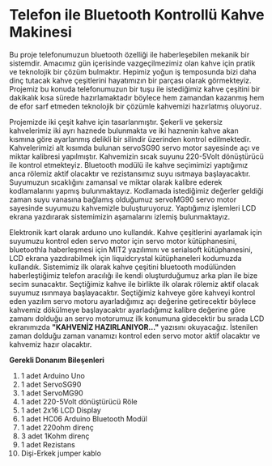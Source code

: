 # Telefon ile Bluetooth Kontrollü Kahve Makinesi
Bu proje telefonumuzun bluetooth özelliği ile haberleşebilen mekanik bir sistemdir. Amacımız gün içerisinde vazgeçilmezimiz olan kahve için pratik ve teknolojik bir çözüm bulmaktır. Hepimiz yoğun iş temposunda bizi daha dinç tutacak kahve çeşitlerini hayatımızın bir parçası olarak görmekteyiz. Projemiz bu konuda telefonumuzun bir tuşu ile istediğimiz kahve çeşitini bir dakikalık kısa sürede hazırlamaktadır böylece hem zamandan kazanmış hem de efor sarf etmeden teknolojik bir çözümle kahvemizi hazırlatmış oluyoruz.

Projemizde iki çeşit kahve için tasarlanmıştır. Şekerli ve şekersiz kahvelerimiz iki ayrı haznede bulunmakta ve iki haznenin kahve akan kısmına göre ayarlanmış delikli bir silindir üzerinden kontrol edilmektedir. Kahvelerimizi alt kısımda bulunan servoSG90 servo motor sayesinde açı ve miktar kalibresi yapılmıştır. Kahvemizin sıcak suyunu 220-5Volt dönüştürücü ile kontrol etmekteyiz. Bluetooth modülü ile kahve seçimimizi yaptığımız anca rölemiz aktif olacaktır ve rezistansımız suyu ısıtmaya başlayacaktır. Suyumuzun sıcaklığını zamansal ve miktar olarak kalibre ederek kodlamalarını yapmış bulunmaktayız. Kodlamada istediğimiz değerler geldiği zaman suyu vanasına bağlamış olduğumuz servoMG90 servo motor sayesinde suyumuzu kahvemizle buluşturuyoruz. Yaptığımız işlemleri LCD ekrana yazdırarak sistemimizin aşamalarını izlemiş bulunmaktayız.

Elektronik kart olarak arduıno uno kullandık. Kahve çeşitlerini ayarlamak için suyumuzu kontrol eden servo motor için servo motor kütüphanesini, bluetoothla haberleşmesi için MIT2 yazılımını ve serialsoft kütüphanesini, LCD ekrana yazdırabilmek için liquidcrystal kütüphaneleri kodumuzda kullandık. Sistemimiz ilk olarak kahve çeşitini bluetooth modülünden haberleştiğimiz telefon aracılığı ile kendi oluşturduğumuz arka plan ile bize secim sunacaktır. Seçtiğimiz kahve ile birlikte ilk olarak rölemiz aktif olacak suyumuz ısınmaya başlayacaktır. Seçtiğimiz kahveye göre kahveyi kontrol eden yazılım servo motoru ayarladığımız açı değerine getirecektir böylece kahvemiz dökülmeye başlayacaktır ayarladığımız kalibre değerine göre zamanı dolduğu an servo motorumuz ilk konumuna gidecektir bu sırada LCD ekranımızda **"KAHVENİZ HAZIRLANIYOR…"** yazısını okuyacağız. İstenilen zaman dolduğu zaman vanamızı kontrol eden servo motor aktif olacaktır ve kahvemiz hazır olacaktır.

**Gerekli Donanım Bileşenleri**

1. 1 adet Arduino Uno
2. 1 adet ServoSG90
3. 1 adet ServoMG90
4. 1 adet 220-5Volt dönüştürücü Röle
5. 1 adet 2x16 LCD Display
6. 1 adet HC06 Arduino Bluetooth Modül
7. 1 adet 220ohm direnç
8. 3 adet 1Kohm direnç
9. 1 adet Rezistans
10. Dişi-Erkek jumper kablo
